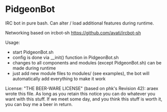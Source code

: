 PidgeonBot
==========

IRC bot in pure bash.
Can alter / load additional features during runtime.

Networking based on ircbot-sh https://github.com/avati/ircbot-sh

Usage: 
- start PidgeonBot.sh
- config is done via __init() function in PidgeonBot.sh
- changes to all components and modules (except PidgeonBot.sh) can be made during runtime
- just add new module files to modules/ (see examples), the bot will automatically add everything to make it work

License:
"THE BEER-WARE LICENSE" (based on phk's Revision 42):
araex wrote this file. As long as you retain this notice 
you can do whatever you want with this stuff. If we meet 
some day, and you think this stuff is worth it, you can 
buy me a beer in return.
